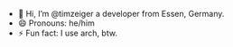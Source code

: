 - 👋 Hi, I’m @timzeiger a developer from Essen, Germany. 
- 😄 Pronouns: he/him
- ⚡ Fun fact: I use arch, btw.
